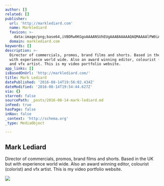 ```yaml
---
author: []
related: []
publisher:
  url: 'http://marklediard.com'
  name: Marklediard
  favicon: >-
    data:image/png;base64,iVBORw0KGgoAAAANSUhEUgAAABAAAAAQAQMAAAAlPW0iAAAABGdBTUEAALGPC/xhBQAAAAFzUkdCAK7OHOkAAAADUExURUxpcU3H2DoAAAABdFJOUwBA5thmAAAADElEQVQI12NgIA0AAAAwAAHHqoWOAAAAAElFTkSuQmCC
  domain: marklediard.com
keywords: []
description: >-
  Director of commercials, promos, brand films and shorts. Based in the UK but
  with experience world wide. Also an award winning editor, colourist (colorist)
  and vfx artist. This is my video portfolio website.
app_links: []
isBasedOnUrl: 'http://marklediard.com/'
title: Mark Lediard
datePublished: '2016-08-14T19:56:02.434Z'
dateModified: '2016-08-14T19:54:44.627Z'
via: {}
starred: false
sourcePath: _posts/2016-08-14-mark-lediard.md
inFeed: true
hasPage: false
inNav: false
_context: 'http://schema.org'
_type: MediaObject

---
```

<article style=""><h1>Mark Lediard</h1><p>Director of commercials, promos, brand films and shorts. Based in the UK but with experience world wide. Also an award winning editor, colourist (colorist) and vfx artist. This is my video portfolio website.</p><img src="https://pro2-bar-s3-cdn-cf6.myportfolio.com/f057f5c6a909698320c3f5d9493f5945/ad66e440541769.5783bd4335c62_rwc_571x4x773x606x773.jpg?h=2ad640b8fdbb114f04c1adef43e1876c" /></article>
